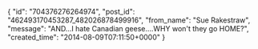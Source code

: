  {
   "id": "704376276264974",
   "post_id": "462493170453287_482026878499916",
   "from_name": "Sue Rakestraw",
   "message": "AND...I hate Canadian geese....WHY won't they go HOME?",
   "created_time": "2014-08-09T07:11:50+0000"
 }

